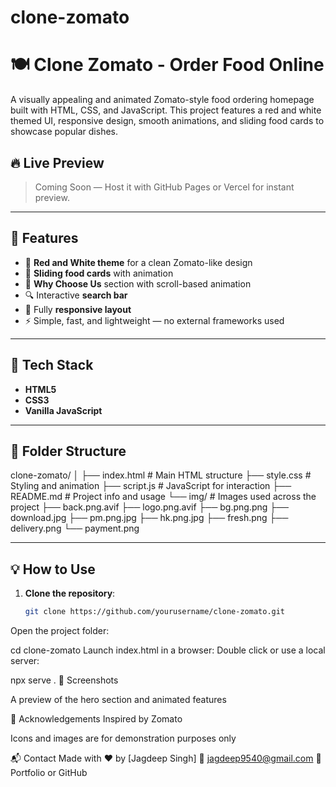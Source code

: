 # clone-zomato
# 🍽️ Clone Zomato - Order Food Online

A visually appealing and animated Zomato-style food ordering homepage built with HTML, CSS, and JavaScript. This project features a red and white themed UI, responsive design, smooth animations, and sliding food cards to showcase popular dishes.

## 🔥 Live Preview

> Coming Soon — Host it with GitHub Pages or Vercel for instant preview.

---

## 📌 Features

- 🔴 **Red and White theme** for a clean Zomato-like design
- 🍔 **Sliding food cards** with animation
- 🧾 **Why Choose Us** section with scroll-based animation
- 🔍 Interactive **search bar**
- 📱 Fully **responsive layout**
- ⚡ Simple, fast, and lightweight — no external frameworks used

---

## 🚀 Tech Stack

- **HTML5**
- **CSS3**
- **Vanilla JavaScript**

---

## 📁 Folder Structure

clone-zomato/
│
├── index.html # Main HTML structure
├── style.css # Styling and animation
├── script.js # JavaScript for interaction
├── README.md # Project info and usage
└── img/ # Images used across the project
├── back.png.avif
├── logo.png.avif
├── bg.png.png
├── download.jpg
├── pm.png.jpg
├── hk.png.jpg
├── fresh.png
├── delivery.png
└── payment.png

---

## 💡 How to Use

1. **Clone the repository**:
   ```bash
   git clone https://github.com/yourusername/clone-zomato.git
Open the project folder:

cd clone-zomato
Launch index.html in a browser:
Double click or use a local server:


npx serve .
📸 Screenshots


A preview of the hero section and animated features

🙌 Acknowledgements
Inspired by Zomato

Icons and images are for demonstration purposes only

📬 Contact
Made with ❤️ by [Jagdeep Singh]
📧 jagdeep9540@gmail.com
🔗 Portfolio or GitHub
